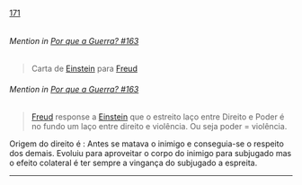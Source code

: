 [171](https://github.com/guilhermeprokisch/ideias/issues/171) 
###### 




 ######  Mention in [Por que a Guerra? #163](Por-que-a-Guerra?-#163)  
 > Carta de [Einstein](Einstein) para [Freud](Freud)


 ######  Mention in [Por que a Guerra? #163](Por-que-a-Guerra?-#163)  
 > [Freud](Freud) response a [Einstein](Einstein) que o estreito laço entre Direito e Poder é no fundo um laço entre direito e violência. Ou seja poder = violência. 

Origem do direito é : Antes se matava o inimigo e conseguia-se o respeito dos demais. Evoluiu para aproveitar o corpo do inimigo para subjugado mas o efeito colateral é ter sempre a vingança do subjugado a espreita.

-------------------------------------------------------------------------------


